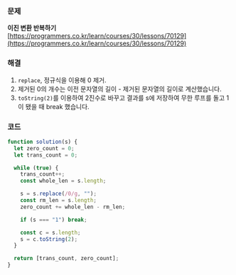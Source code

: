 ### 문제

**이진 변환 반복하기** [https://programmers.co.kr/learn/courses/30/lessons/70129](https://programmers.co.kr/learn/courses/30/lessons/70129)

### 해결

1. `replace`, 정규식을 이용해 0 제거.
2. 제거된 0의 개수는 이전 문자열의 길이 - 제거된 문자열의 길이로 계산했습니다.
3. `toString(2)`를 이용하여 2진수로 바꾸고 결과를 s에 저장하여 무한 루프를 돌고 1이 됐을 때 break 했습니다.

### 코드

```javascript
function solution(s) {
  let zero_count = 0;
  let trans_count = 0;

  while (true) {
    trans_count++;
    const whole_len = s.length;

    s = s.replace(/0/g, "");
    const rm_len = s.length;
    zero_count += whole_len - rm_len;

    if (s === "1") break;

    const c = s.length;
    s = c.toString(2);
  }

  return [trans_count, zero_count];
}
```
